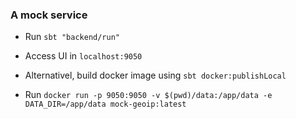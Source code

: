 ### A mock service
- Run `sbt "backend/run"`
- Access UI in `localhost:9050`

- Alternativel, build docker image using `sbt docker:publishLocal`
- Run `docker run -p 9050:9050 -v $(pwd)/data:/app/data -e DATA_DIR=/app/data mock-geoip:latest`
